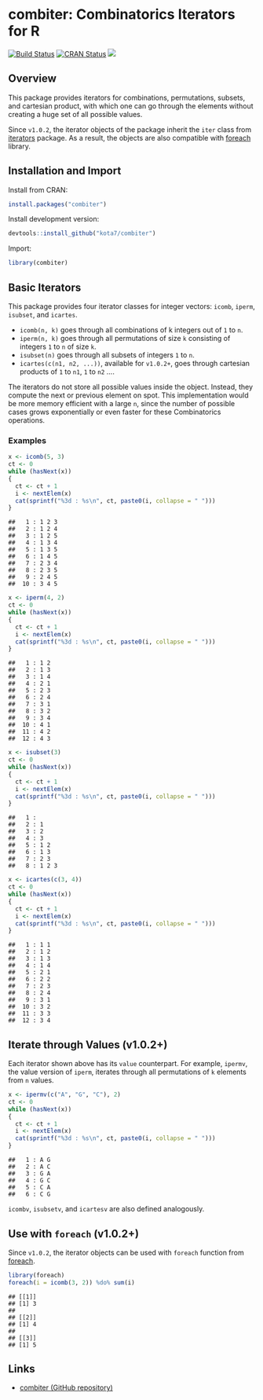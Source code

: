 combiter: Combinatorics Iterators for R
================

[![Build Status](https://travis-ci.org/kota7/combiter.svg?branch=master)](https://travis-ci.org/kota7/combiter) [![CRAN Status](https://www.r-pkg.org/badges/version/combiter)](https://www.r-pkg.org/badges/version/combiter) [![](https://cranlogs.r-pkg.org/badges/combiter)](https://cran.rstudio.com/web/packages/combiter/index.html)

Overview
--------

This package provides iterators for combinations, permutations, subsets, and cartesian product, with which one can go through the elements without creating a huge set of all possible values.

Since `v1.0.2`, the iterator objects of the package inherit the `iter` class from [iterators](https://cran.r-project.org/package=iterators) package. As a result, the objects are also compatible with [foreach](https://cran.r-project.org/package=foreach) library.

Installation and Import
-----------------------

Install from CRAN:

``` r
install.packages("combiter")
```

Install development version:

``` r
devtools::install_github("kota7/combiter")
```

Import:

``` r
library(combiter)
```

Basic Iterators
---------------

This package provides four iterator classes for integer vectors: `icomb`, `iperm`, `isubset`, and `icartes`.

-   `icomb(n, k)` goes through all combinations of k integers out of `1` to `n`.
-   `iperm(n, k)` goes through all permutations of size `k` consisting of integers `1` to `n` of size `k`.
-   `isubset(n)` goes through all subsets of integers `1` to `n`.
-   `icartes(c(n1, n2, ...))`, available for `v1.0.2+`, goes through cartesian products of `1` to `n1`, `1` to `n2` ....

The iterators do not store all possible values inside the object. Instead, they compute the next or previous element on spot. This implementation would be more memory efficient with a large `n`, since the number of possible cases grows exponentially or even faster for these Combinatorics operations.

### Examples

``` r
x <- icomb(5, 3)
ct <- 0
while (hasNext(x))
{
  ct <- ct + 1
  i <- nextElem(x)
  cat(sprintf("%3d : %s\n", ct, paste0(i, collapse = " ")))
}
```

    ##   1 : 1 2 3
    ##   2 : 1 2 4
    ##   3 : 1 2 5
    ##   4 : 1 3 4
    ##   5 : 1 3 5
    ##   6 : 1 4 5
    ##   7 : 2 3 4
    ##   8 : 2 3 5
    ##   9 : 2 4 5
    ##  10 : 3 4 5

``` r
x <- iperm(4, 2)
ct <- 0
while (hasNext(x))
{
  ct <- ct + 1
  i <- nextElem(x)
  cat(sprintf("%3d : %s\n", ct, paste0(i, collapse = " ")))
}
```

    ##   1 : 1 2
    ##   2 : 1 3
    ##   3 : 1 4
    ##   4 : 2 1
    ##   5 : 2 3
    ##   6 : 2 4
    ##   7 : 3 1
    ##   8 : 3 2
    ##   9 : 3 4
    ##  10 : 4 1
    ##  11 : 4 2
    ##  12 : 4 3

``` r
x <- isubset(3)
ct <- 0
while (hasNext(x))
{
  ct <- ct + 1
  i <- nextElem(x)
  cat(sprintf("%3d : %s\n", ct, paste0(i, collapse = " ")))
}
```

    ##   1 : 
    ##   2 : 1
    ##   3 : 2
    ##   4 : 3
    ##   5 : 1 2
    ##   6 : 1 3
    ##   7 : 2 3
    ##   8 : 1 2 3

``` r
x <- icartes(c(3, 4))
ct <- 0
while (hasNext(x))
{
  ct <- ct + 1
  i <- nextElem(x)
  cat(sprintf("%3d : %s\n", ct, paste0(i, collapse = " ")))
}
```

    ##   1 : 1 1
    ##   2 : 1 2
    ##   3 : 1 3
    ##   4 : 1 4
    ##   5 : 2 1
    ##   6 : 2 2
    ##   7 : 2 3
    ##   8 : 2 4
    ##   9 : 3 1
    ##  10 : 3 2
    ##  11 : 3 3
    ##  12 : 3 4

Iterate through Values (v1.0.2+)
--------------------------------

Each iterator shown above has its `value` counterpart. For example, `ipermv`, the value version of `iperm`, iterates through all permutations of `k` elements from `n` values.

``` r
x <- ipermv(c("A", "G", "C"), 2)
ct <- 0
while (hasNext(x))
{
  ct <- ct + 1
  i <- nextElem(x)
  cat(sprintf("%3d : %s\n", ct, paste0(i, collapse = " ")))
}
```

    ##   1 : A G
    ##   2 : A C
    ##   3 : G A
    ##   4 : G C
    ##   5 : C A
    ##   6 : C G

`icombv`, `isubsetv`, and `icartesv` are also defined analogously.

Use with `foreach` (v1.0.2+)
----------------------------

Since `v1.0.2`, the iterator objects can be used with `foreach` function from [foreach](https://cran.r-project.org/web/packages/foreach/index.html).

``` r
library(foreach)
foreach(i = icomb(3, 2)) %do% sum(i)
```

    ## [[1]]
    ## [1] 3
    ## 
    ## [[2]]
    ## [1] 4
    ## 
    ## [[3]]
    ## [1] 5

Links
-----

-   [combiter (GitHub repository)](https://github.com/kota7/combiter)
